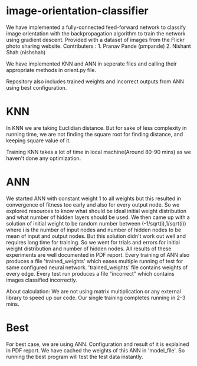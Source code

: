 # image-orientation-classifier
We have implemented a fully-connected feed-forward network to classify image orientation with the backpropagation algorithm to train the network using gradient descent. Provided with a dataset of images from the Flickr photo sharing website.
Contributers :  1. Pranav Pande (pmpande)
                2. Nishant Shah (nishshah)
 
We have implemented KNN and ANN in seperate files and calling their appropriate methods in orient.py file.
 
Repository also includes trained weights and incorrect outputs from ANN using best configuration.

# KNN
In KNN we are taking Euclidian distance.
But for sake of less complexity in running time, we are not finding the square root for finding distance, and keeping square value of it.

Training KNN takes a lot of time in local machine(Around 80-90 mins) as we haven't done any optimization.

# ANN
We started ANN with constant weight 1 to all weights but this resulted in convergence of fitness too early and also for every output node.
So we explored resources to know what should be ideal initial weight distribution and what number of hidden layers should be used.
We then came up with a solution of initial weight to be random number between (-1/sqrt(i),1/sqrt(i)) where i is the number of input nodes and number of hidden nodes to be mean of input and output nodes. But this solution didn't work out well and requires long time for training.
So we went for trials and errors for initial weight distribution and number of hidden nodes.
All results of these experiments are well documented in PDF report.
Every training of ANN also produces a file 'trained_weights' which eases multiple running of test for same configured neural network.
'trained_weights' file contains weights of every edge.
Every test run produces a file "incorrect" which contains images classified incorrectly.

About calculation:
We are not using matrix multiplication or any external library to speed up our code. Our single training completes running in 2-3 mins.

# Best
For best case, we are using ANN. Configuration and result of it is explained in PDF report.
We have cached the weights of this ANN in 'model_file'. So running the best program will test the test data instantly.

